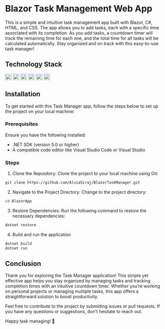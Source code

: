 # Blazor Task Management Web App

This is a simple and intuitive task management app built with Blazor, C#, HTML, and CSS. The app allows you to add tasks, each with a specific time associated with its completion. As you add tasks, a countdown timer will track the remaining time for each one, and the total time for all tasks will be calculated automatically. Stay organized and on track with this easy-to-use task manager!

## Technology Stack

<a href="https://dotnet.microsoft.com/en-us/apps/aspnet" title="Blazor"><img src="https://github.com/get-icon/geticon/raw/master/icons/blazor.svg" alt="Blazor" width="21px" height="21px"></a>
<a href="https://learn.microsoft.com/en-us/dotnet/csharp/" title="C#"><img src="https://user-images.githubusercontent.com/25181517/121405384-444d7300-c95d-11eb-959f-913020d3bf90.png" alt="C#" width="21px" height="21px"></a> <a href="https://developer.mozilla.org/en-US/docs/Web/HTML" title="HTML5"><img src="https://github.com/get-icon/geticon/raw/master/icons/html-5.svg" alt="HTML5" width="21px" height="21px"></a> <a href="https://www.w3.org/TR/CSS/" title="CSS3"><img src="https://github.com/get-icon/geticon/raw/master/icons/css-3.svg" alt="CSS3" width="21px" height="21px"></a> <a href="https://code.visualstudio.com/" title="Visual Studio Code"><img src="https://github.com/get-icon/geticon/raw/master/icons/visual-studio-code.svg" alt="Visual Studio Code" width="21px" height="21px"></a> <a href="https://git-scm.com/" title="Git"><img src="https://github.com/get-icon/geticon/raw/master/icons/git-icon.svg" alt="Git" width="21px" height="21px"></a>

## Installation

To get started with this Task Manager app, follow the steps below to set up the project on your local machine:

### Prerequisites

Ensure you have the following installed:

- .NET SDK (version 5.0 or higher)
- A compatible code editor like Visual Studio Code or Visual Studio

### Steps

1. Clone the Repository: Clone the project to your local machine using Git:

```bash
git clone https://github.com/AlviaSiraj/BlazorTaskManager.git
```

2. Navigate to the Project Directory: Change to the project directory:

```bash
cd BlazorApp
```

3. Restore Dependencies: Run the following command to restore the necessary dependencies:

```bash
dotnet restore
```

4. Build and run the application

```bash
dotnet build
dotnet run
```

## Conclusion

Thank you for exploring the Task Manager application! This simple yet effective app helps you stay organized by managing tasks and tracking completion times with an intuitive countdown timer. Whether you’re working on personal projects or managing multiple tasks, this app offers a straightforward solution to boost productivity.

Feel free to contribute to the project by submitting issues or pull requests. If you have any questions or suggestions, don't hesitate to reach out.

Happy task managing! 🚀
